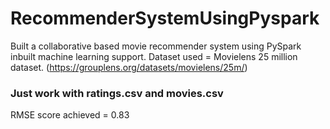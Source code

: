 # RecommenderSystemUsingPyspark

Built a collaborative based movie recommender system using PySpark inbuilt machine learning support. 
Dataset used = Movielens 25 million dataset. (https://grouplens.org/datasets/movielens/25m/)
### Just work with ratings.csv and movies.csv 
RMSE score achieved = 0.83
